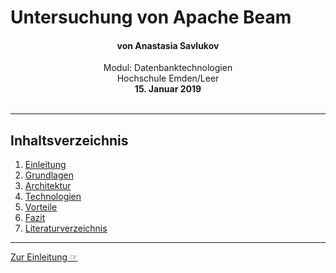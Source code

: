# Untersuchung von Apache Beam
<h4 align="center">von Anastasia Savlukov</h4>
<p align="center">
Modul: Datenbanktechnologien<br>
Hochschule Emden/Leer<br>
<b>15. Januar 2019</b><br><br>
</p>

-------

## Inhaltsverzeichnis

1. [Einleitung](1_Einleitung.md)
2. [Grundlagen](2_Grundlagen.md)
3. [Architektur](3_Architektur.md)
4. [Technologien](4_Technologien.md)
5. [Vorteile](5_Vorteile.md)
6. [Fazit](6_Fazit.md)
7. [Literaturverzeichnis](7_Literaturverzeichnis.md)

--------
[Zur Einleitung ☞](1_Einleitung.md)